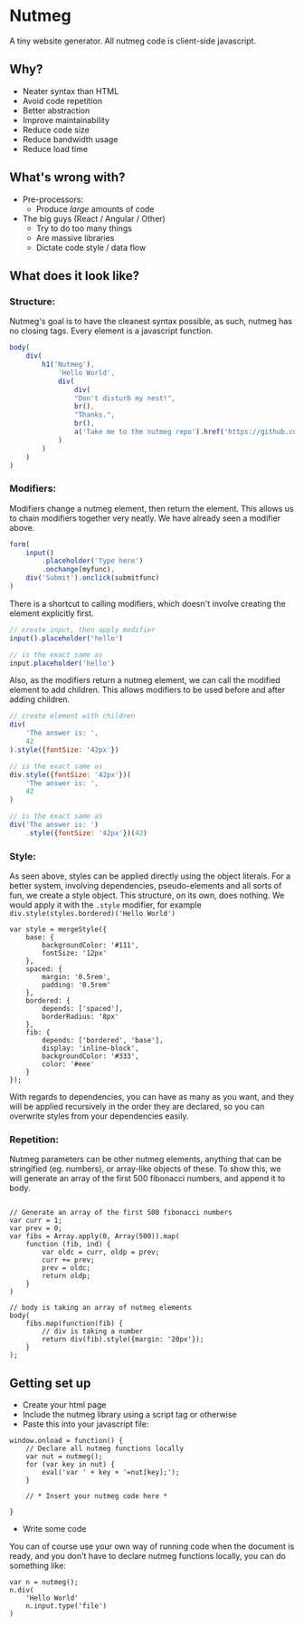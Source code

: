 # Nutmeg

A tiny website generator.
All nutmeg code is client-side javascript.

## Why?

* Neater syntax than HTML
* Avoid code repetition
* Better abstraction
* Improve maintainability
* Reduce code size
* Reduce bandwidth usage
* Reduce load time

## What's wrong with?

* Pre-processors:
    * Produce *large* amounts of code
* The big guys (React / Angular / Other)
    * Try to do too many things
    * Are massive libraries
    * Dictate code style / data flow

## What does it look like?

### Structure:

Nutmeg's goal is to have the cleanest syntax possible, as such, nutmeg has no
closing tags. Every element is a javascript function.

```js
body(
    div(
        h1('Nutmeg'),
            'Hello World',
            div(
                div(
                "Don't disturb my nest!",
                br(),
                "Thanks.",
                br(),
                a('Take me to the nutmeg repo').href('https://github.com/414owen/Nutmeg')
            )
        )
    )
)
```

### Modifiers:

Modifiers change a nutmeg element, then return the element. This allows us to
chain modifiers together very neatly. We have already seen a modifier above.

```js
form(
    input()
        .placeholder('Type here')
        .onchange(myfunc),
    div('Submit').onclick(submitfunc)
)
```

There is a shortcut to calling modifiers, which doesn't involve creating the
element explicitly first.

```js
// create input, then apply modifier
input().placeholder('hello')

// is the exact same as
input.placeholder('hello')
```

Also, as the modifiers return a nutmeg element, we can call the modified element
to add children. This allows modifiers to be used before and after adding
children.

```js
// create element with children
div(
    'The answer is: ',
    42
).style({fontSize: '42px'})

// is the exact same as
div.style({fontSize: '42px'})(
    'The answer is: ',
    42
)

// is the exact same as
div('The answer is: ')
    .style({fontSize: '42px'})(42)
```

### Style:

As seen above, styles can be applied directly using the object literals. For a
better system, involving dependencies, pseudo-elements and all sorts of fun, we
create a style object.  This structure, on its own, does nothing. We would apply
it with the `.style` modifier, for example `div.style(styles.bordered)('Hello
World')`

```
var style = mergeStyle({
    base: {
        backgroundColor: '#111',
        fontSize: '12px'
    },
    spaced: {
        margin: '0.5rem',
        padding: '0.5rem'
    },
    bordered: {
        depends: ['spaced'],
        borderRadius: '8px'
    },
    fib: {
        depends: ['bordered', 'base'],
        display: 'inline-block',
        backgroundColor: '#333',
        color: '#eee'
    }
});
```

With regards to dependencies, you can have as many as you want, and they will be
applied recursively in the order they are declared, so you can overwrite styles
from your dependencies easily.

### Repetition:

Nutmeg parameters can be other nutmeg elements, anything that can be stringified
(eg. numbers), or array-like objects of these. To show this, we will generate an
array of the first 500 fibonacci numbers, and append it to body.

```

// Generate an array of the first 500 fibonacci numbers
var curr = 1;
var prev = 0;
var fibs = Array.apply(0, Array(500)).map(
    function (fib, ind) {
        var oldc = curr, oldp = prev;
        curr += prev;
        prev = oldc;
        return oldp;
    }
)

// body is taking an array of nutmeg elements
body(
    fibs.map(function(fib) {
        // div is taking a number
        return div(fib).style({margin: '20px'});
    }
);
```

## Getting set up

* Create your html page
* Include the nutmeg library using a script tag or otherwise
* Paste this into your javascript file:

```
window.onload = function() {
    // Declare all nutmeg functions locally
    var nut = nutmeg();
    for (var key in nut) {
        eval('var ' + key + '=nut[key];');
    }

    // * Insert your nutmeg code here *

}
```

* Write some code

You can of course use your own way of running code when the document is ready,
and you don't have to declare nutmeg functions locally, you can do something
like: 

```
var n = nutmeg();
n.div(
    'Hello World'
    n.input.type('file')
)
```
